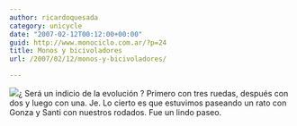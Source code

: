 ```yaml
---
author: ricardoquesada
category: unicycle
date: "2007-02-12T00:12:00+00:00"
guid: http://www.monociclo.com.ar/?p=24
title: Monos y bicivoladores
url: /2007/02/12/monos-y-bicivoladores/

---
```

[![](/wp-content/uploads/2007/02/a0366-00016.jpg?w=300)](/wp-content/uploads/2007/02/a0366-00016.jpg)¿ Será un indicio de la evolución ? Primero con tres ruedas, después con dos y luego con una. Je. Lo cierto es que estuvimos paseando un rato con Gonza y Santi con nuestros rodados. Fue un lindo paseo.
